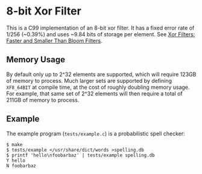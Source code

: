 # 8-bit Xor Filter

This is a C99 implementation of an 8-bit xor filter. It has a fixed
error rate of 1/256 (~0.39%) and uses ~9.84 bits of storage per element.
See [Xor Filters: Faster and Smaller Than Bloom Filters][ref].

## Memory Usage

By default only up to 2^32 elements are supported, which will require
123GB of memory to process. Much larger sets are supported by defining
`XF8_64BIT` at compile time, at the cost of roughly doubling memory
usage. For example, that same set of 2^32 elements will then require a
total of 211GB of memory to process.

## Example

The example program (`tests/example.c`) is a probabilistic spell checker:

```
$ make
$ tests/example </usr/share/dict/words >spelling.db
$ printf 'hello\nfoobarbaz' | tests/example spelling.db
Y hello
N foobarbaz
```

[ref]: https://arxiv.org/abs/1912.08258
